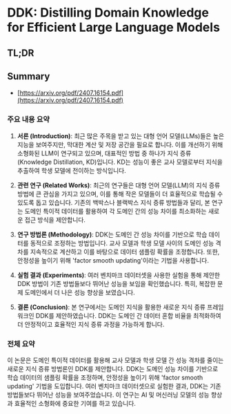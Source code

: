 # DDK: Distilling Domain Knowledge for Efficient Large Language Models
## TL;DR
## Summary
- [https://arxiv.org/pdf/2407.16154.pdf](https://arxiv.org/pdf/2407.16154.pdf)

### 주요 내용 요약

1. **서론 (Introduction)**:
   최근 많은 주목을 받고 있는 대형 언어 모델(LLMs)들은 높은 지능을 보여주지만, 막대한 계산 및 저장 공간을 필요로 합니다. 이를 개선하기 위해 소형화된 LLM이 연구되고 있으며, 대표적인 방법 중 하나가 지식 증류(Knowledge Distillation, KD)입니다. KD는 성능이 좋은 교사 모델로부터 지식을 추출하여 학생 모델에 전이하는 방식입니다.

2. **관련 연구 (Related Works)**:
   최근의 연구들은 대형 언어 모델(LLM)의 지식 증류 방법에 큰 관심을 가지고 있으며, 이를 통해 작은 모델들이 더 효율적으로 학습될 수 있도록 돕고 있습니다. 기존의 백박스나 블랙박스 지식 증류 방법들과 달리, 본 연구는 도메인 특이적 데이터를 활용하여 각 도메인 간의 성능 차이를 최소화하는 새로운 접근 방식을 제안합니다.

3. **연구 방법론 (Methodology)**:
   DDK는 도메인 간 성능 차이를 기반으로 학습 데이터를 동적으로 조정하는 방법입니다. 교사 모델과 학생 모델 사이의 도메인 성능 격차를 지속적으로 계산하고 이를 바탕으로 데이터 샘플링 확률을 조정합니다. 또한, 안정성을 높이기 위해 'factor smooth updating'이라는 기법을 사용합니다.

4. **실험 결과 (Experiments)**:
   여러 벤치마크 데이터셋을 사용한 실험을 통해 제안한 DDK 방법이 기존 방법들보다 뛰어난 성능을 보임을 확인했습니다. 특히, 복잡한 문제 도메인에서 더 나은 성능 향상을 보였습니다.

5. **결론 (Conclusion)**:
   본 연구에서는 도메인 지식을 활용한 새로운 지식 증류 프레임워크인 DDK를 제안하였습니다. DDK는 도메인 간 데이터 혼합 비율을 최적화하여 더 안정적이고 효율적인 지식 증류 과정을 가능하게 합니다.

### 전체 요약

이 논문은 도메인 특이적 데이터를 활용해 교사 모델과 학생 모델 간 성능 격차를 줄이는 새로운 지식 증류 방법론인 DDK를 제안합니다. DDK는 도메인 성능 차이를 기반으로 학습 데이터의 샘플링 확률을 조정하며, 안정성을 높이기 위해 'factor smooth updating' 기법을 도입합니다. 여러 벤치마크 데이터셋으로 실험한 결과, DDK는 기존 방법들보다 뛰어난 성능을 보여주었습니다. 이 연구는 AI 및 머신러닝 모델의 성능 향상과 효율적인 소형화에 중요한 기여를 하고 있습니다.